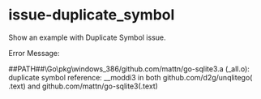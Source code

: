 issue-duplicate_symbol
======================

Show an example with Duplicate Symbol issue.

Error Message:

##PATH##\Go\pkg\windows_386/github.com/mattn/go-sqlite3.a
(_all.o): duplicate symbol reference: __moddi3 in both github.com/d2g/unqlitego(
.text) and github.com/mattn/go-sqlite3(.text)
